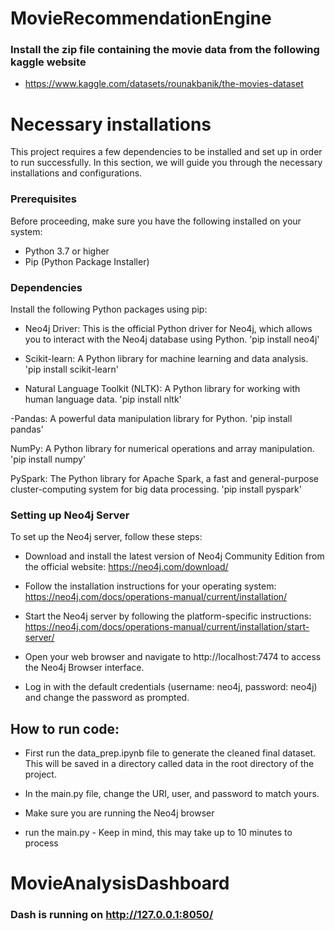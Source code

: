 # MovieRecommendationEngine

### Install the zip file containing the movie data from the following kaggle website
  - https://www.kaggle.com/datasets/rounakbanik/the-movies-dataset
  
# Necessary installations

This project requires a few dependencies to be installed and set up in order to run successfully. In this section, we will guide you through the necessary installations and configurations.

### Prerequisites
Before proceeding, make sure you have the following installed on your system:

- Python 3.7 or higher
- Pip (Python Package Installer)

### Dependencies

Install the following Python packages using pip:

- Neo4j Driver: This is the official Python driver for Neo4j, which allows you to interact with the Neo4j database using Python.
'pip install neo4j'

- Scikit-learn: A Python library for machine learning and data analysis.
'pip install scikit-learn'

- Natural Language Toolkit (NLTK): A Python library for working with human language data.
'pip install nltk'

-Pandas: A powerful data manipulation library for Python.
'pip install pandas'

NumPy: A Python library for numerical operations and array manipulation.
'pip install numpy'


PySpark: The Python library for Apache Spark, a fast and general-purpose cluster-computing system for big data processing.
'pip install pyspark'


### Setting up Neo4j Server
To set up the Neo4j server, follow these steps:

- Download and install the latest version of Neo4j Community Edition from the official website: https://neo4j.com/download/

- Follow the installation instructions for your operating system: https://neo4j.com/docs/operations-manual/current/installation/

- Start the Neo4j server by following the platform-specific instructions: https://neo4j.com/docs/operations-manual/current/installation/start-server/

- Open your web browser and navigate to http://localhost:7474 to access the Neo4j Browser interface.

- Log in with the default credentials (username: neo4j, password: neo4j) and change the password as prompted.

## How to run code:

- First run the data_prep.ipynb file to generate the cleaned final dataset. This will be saved in a directory called data in the root directory 
of the project.

- In the main.py file, change the URI, user, and password to match yours.
- Make sure you are running the Neo4j browser
- run the main.py - Keep in mind, this may take up to 10 minutes to process

###

###

###

# MovieAnalysisDashboard
### Dash is running on http://127.0.0.1:8050/
